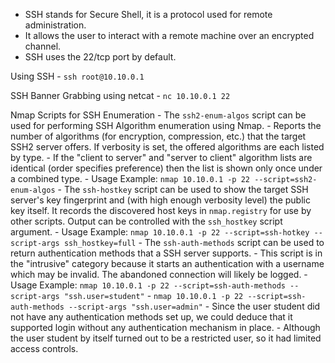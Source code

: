 - SSH stands for Secure Shell, it is a protocol used for remote administration.
- It allows the user to interact with a remote machine over an encrypted channel.
- SSH uses the 22/tcp port by default.

Using SSH
	- `ssh root@10.10.0.1`

SSH Banner Grabbing using netcat
	- `nc 10.10.0.1 22`

Nmap Scripts for SSH Enumeration
	- The `ssh2-enum-algos` script can be used for performing SSH Algorithm enumeration using Nmap.
	- Reports the number of algorithms (for encryption, compression, etc.) that the target SSH2 server offers. If verbosity is set, the offered algorithms are each listed by type.
	- If the "client to server" and "server to client" algorithm lists are identical (order specifies preference) then the list is shown only once under a combined type.
	- Usage Example: `nmap 10.10.0.1 -p 22 --script=ssh2-enum-algos`
	- The `ssh-hostkey` script can be used to show the target SSH server's key fingerprint and (with high enough verbosity level) the public key itself. It records the discovered host keys in `nmap.registry` for use by other scripts. Output can be controlled with the `ssh_hostkey` script argument.
	- Usage Example: `nmap 10.10.0.1 -p 22 --script=ssh-hotkey --script-args ssh_hostkey=full`
	- The `ssh-auth-methods` script can be used to return authentication methods that a SSH server supports.
	- This script is in the "intrusive" category because it starts an authentication with a username which may be invalid. The abandoned connection will likely be logged.
	- Usage Example: `nmap 10.10.0.1 -p 22 --script=ssh-auth-methods --script-args "ssh.user=student"`
	- `nmap 10.10.0.1 -p 22 --script=ssh-auth-methods --script-args "ssh.user=admin"`
	- Since the user student did not have any authentication methods set up, we could deduce that it supported login without any authentication mechanism in place.
	- Although the user student by itself turned out to be a restricted user, so it had limited access controls.